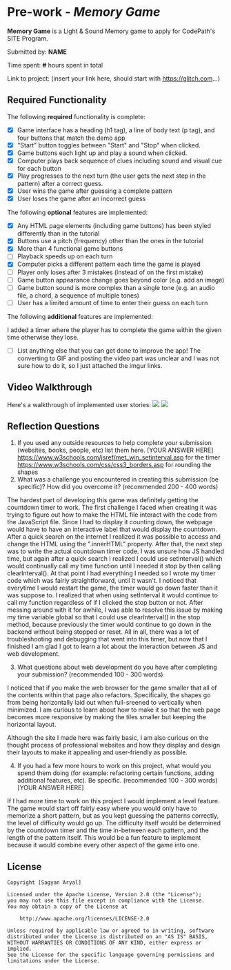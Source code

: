 # Pre-work - *Memory Game*

**Memory Game** is a Light & Sound Memory game to apply for CodePath's SITE Program. 

Submitted by: **NAME**

Time spent: **#** hours spent in total

Link to project: (insert your link here, should start with https://glitch.com...)

## Required Functionality

The following **required** functionality is complete:

* [X] Game interface has a heading (h1 tag), a line of body text (p tag), and four buttons that match the demo app
* [X] "Start" button toggles between "Start" and "Stop" when clicked. 
* [X] Game buttons each light up and play a sound when clicked. 
* [X] Computer plays back sequence of clues including sound and visual cue for each button
* [X] Play progresses to the next turn (the user gets the next step in the pattern) after a correct guess. 
* [X] User wins the game after guessing a complete pattern
* [X] User loses the game after an incorrect guess

The following **optional** features are implemented:

* [X] Any HTML page elements (including game buttons) has been styled differently than in the tutorial
* [X] Buttons use a pitch (frequency) other than the ones in the tutorial
* [X] More than 4 functional game buttons
* [ ] Playback speeds up on each turn
* [X] Computer picks a different pattern each time the game is played
* [ ] Player only loses after 3 mistakes (instead of on the first mistake)
* [ ] Game button appearance change goes beyond color (e.g. add an image)
* [ ] Game button sound is more complex than a single tone (e.g. an audio file, a chord, a sequence of multiple tones)
* [ ] User has a limited amount of time to enter their guess on each turn

The following **additional** features are implemented:

I added a timer where the player has to complete the game within the given time otherwise they lose.

- [ ] List anything else that you can get done to improve the app!
The converting to GIF and posting the video part was unclear and I was not sure how to do it, so I just attached the imgur links. 

## Video Walkthrough

Here's a walkthrough of implemented user stories:
![](https://i.imgur.com/rBDyjM1.gif)
![](https://i.imgur.com/BEqyoNF.gif)



## Reflection Questions
1. If you used any outside resources to help complete your submission (websites, books, people, etc) list them here. 
[YOUR ANSWER HERE]
https://www.w3schools.com/jsref/met_win_setinterval.asp for the timer
https://www.w3schools.com/css/css3_borders.asp for rounding the shapes
2. What was a challenge you encountered in creating this submission (be specific)? How did you overcome it? (recommended 200 - 400 words) 

The hardest part of developing this game was definitely getting the countdown timer to work. The first challenge I faced when creating it was trying
to figure out how to make the HTML file interact with the code from the JavaScript file. Since I had to display it counting down, the webpage would
have to have an interactive label that would display the countdown. After a quick search on the internet I realized it was possible to access and change
the HTML using the ".innerHTML" property. After that, the next step was to write the actual countdown timer code. I was unsure how JS handled time, but
again after a quick search I realized I could use setInterval() which would continually call my time function until I needed it stop by then 
calling clearInterval(). At that point I had everything I needed so I wrote my timer code which was fairly straightforward, until it wasn't. I noticed
that everytime I would restart the game, the timer would go down faster than it was suppose to. I realized that when using setInterval it would continue to 
call my function regardless of if I clicked the stop button or not. After messing around with it for awhile, I was able to resolve this issue by making my
time variable global so that I could use clearInterval() in the stop method, because previously the timer would continue to go down in the backend without being stopped
or reset. All in all, there was a lot of troubleshooting and debugging that went into this timer, but now that I finished I am glad I got to learn a lot about the interaction between JS and web development.

3. What questions about web development do you have after completing your submission? (recommended 100 - 300 words) 

I noticed that if you make the web browser for the game smaller that all of the contents within that page also refactors. Specifically, the shapes go from being horizontally laid out when full-sreened to 
vertically when minimized. I am curious to learn about how to make it so that the web page becomes more responsive by making the tiles smaller but keeping the horizontal layout. 

Although the site I made here was fairly basic, I am also curious on the thought process of professional websites and how they display and design their layouts to make it appealing and user-friendly as possible. 

4. If you had a few more hours to work on this project, what would you spend them doing (for example: refactoring certain functions, adding additional features, etc). Be specific. (recommended 100 - 300 words) 
[YOUR ANSWER HERE]

If I had more time to work on this project I would implement a level feature. The game would start off fairly easy where you would only have to memorize a short pattern, but as you kept guessing the patterns
correctly, the level of difficulty would go up. The difficulty itself would be determined by the countdown timer and the time in-between each pattern, and the length of the pattern itself. This would be a fun feature
to implement because it would combine every other aspect of the game into one. 


## License

    Copyright [Sagyan Aryal]

    Licensed under the Apache License, Version 2.0 (the "License");
    you may not use this file except in compliance with the License.
    You may obtain a copy of the License at

        http://www.apache.org/licenses/LICENSE-2.0

    Unless required by applicable law or agreed to in writing, software
    distributed under the License is distributed on an "AS IS" BASIS,
    WITHOUT WARRANTIES OR CONDITIONS OF ANY KIND, either express or implied.
    See the License for the specific language governing permissions and
    limitations under the License.